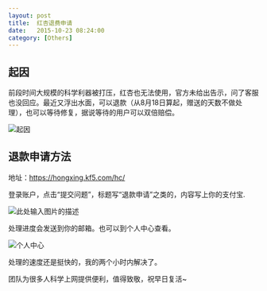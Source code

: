 ```yaml
---
layout: post
title:  红杏退费申请
date:   2015-10-23 08:24:00
category: [Others]
---
```


## 起因
前段时间大规模的科学利器被打压，红杏也无法使用，官方未给出告示，问了客服也没回应。最近又浮出水面，可以退款（从8月18日算起，赠送的天数不做处理），也可以等待修复，据说等待的用户可以双倍赔偿。

![起因][1]

<!--more-->

## 退款申请方法

地址：https://hongxing.kf5.com/hc/

登录账户，点击“提交问题”，标题写“退款申请”之类的，内容写上你的支付宝.

![此处输入图片的描述][2]

处理进度会发送到你的邮箱。也可以到个人中心查看。

![个人中心][3]

处理的速度还是挺快的，我的两个小时内解决了。

团队为很多人科学上网提供便利，值得致敬，祝早日复活~


  [1]: http://77g54f.com1.z0.glb.clouddn.com/QQ20151023153511.png
  [2]: http://77g54f.com1.z0.glb.clouddn.com/QQ20151023153148.png?imageView2/1/q/98|watermark/1/image/aHR0cDovLzc3ZzU0Zi5jb20xLnowLmdsYi5jbG91ZGRuLmNvbS9sYWtlcjIucG5n/dissolve/100/gravity/SouthWest/dx/5/dy/5
  [3]: http://77g54f.com1.z0.glb.clouddn.com/QQ20151023153357.png?imageView2/1/q/98|watermark/1/image/aHR0cDovLzc3ZzU0Zi5jb20xLnowLmdsYi5jbG91ZGRuLmNvbS9sYWtlcjIucG5n/dissolve/100/gravity/SouthWest/dx/5/dy/5